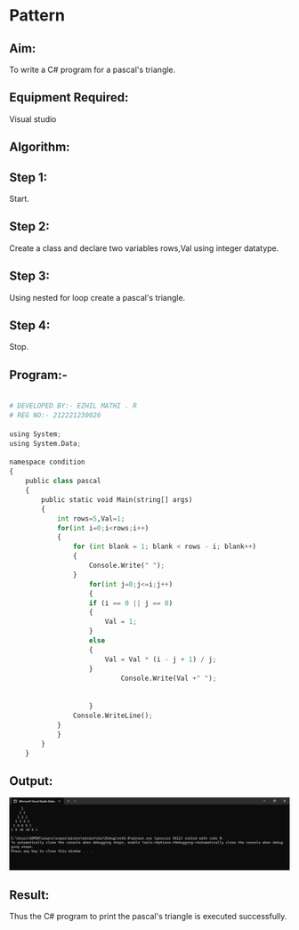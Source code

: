 # Pattern

## Aim:
To write a C# program for a pascal's triangle.
## Equipment Required:
Visual studio
## Algorithm:
## Step 1:
Start.

## Step 2:
Create a class and declare two variables rows,Val using integer datatype.

## Step 3:
Using nested for loop create a pascal's triangle.

## Step 4:
Stop.
## Program:-



```py

# DEVELOPED BY:- EZHIL MATHI . R
# REG NO:- 212221230026

using System;
using System.Data;

namespace condition
{
    public class pascal
    {
        public static void Main(string[] args)
        {
            int rows=5,Val=1;
            for(int i=0;i<rows;i++)
            {
                for (int blank = 1; blank < rows - i; blank++)
                {
                    Console.Write(" ");
                }
                    for(int j=0;j<=i;j++)
                    {
                    if (i == 0 || j == 0)
                    {
                        Val = 1;
                    }
                    else
                    {
                        Val = Val * (i - j + 1) / j;
                    }
                            Console.Write(Val +" ");
                        
                       
                    }
                Console.WriteLine();
            }
            }
        }
    }

 ```   

## Output:

![OUTPUT](1.png)
## Result:

Thus the C# program to print the pascal's triangle is executed successfully.
